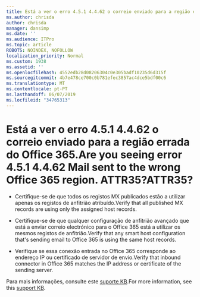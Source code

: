 ```yaml
---
title: Está a ver o erro 4.5.1 4.4.62 o correio enviado para a região errada do Office 365. ATTR35?
ms.author: chrisda
author: chrisda
manager: dansimp
ms.date: ''
ms.audience: ITPro
ms.topic: article
ROBOTS: NOINDEX, NOFOLLOW
localization_priority: Normal
ms.custom: 1938
ms.assetid: ''
ms.openlocfilehash: 4552edb28d08206304c0e305badf10235d6d315f
ms.sourcegitcommit: 4b7e478ce700c0b781efec3857ac4dce5bdf00c6
ms.translationtype: MT
ms.contentlocale: pt-PT
ms.lasthandoff: 06/07/2019
ms.locfileid: "34765313"
---
```

# <a name="are-you-seeing-error-451-4462-mail-sent-to-the-wrong-office-365-region-attr35"></a><span data-ttu-id="a856e-103">Está a ver o erro 4.5.1 4.4.62 o correio enviado para a região errada do Office 365.</span><span class="sxs-lookup"><span data-stu-id="a856e-103">Are you seeing error 4.5.1 4.4.62 Mail sent to the wrong Office 365 region.</span></span> <span data-ttu-id="a856e-104">ATTR35?</span><span class="sxs-lookup"><span data-stu-id="a856e-104">ATTR35?</span></span>

- <span data-ttu-id="a856e-105">Certifique-se de que todos os registos MX publicados estão a utilizar apenas os registos de anfitrião atribuído.</span><span class="sxs-lookup"><span data-stu-id="a856e-105">Verify that all published MX records are using only the assigned host records.</span></span>

- <span data-ttu-id="a856e-106">Certifique-se de que qualquer configuração de anfitrião avançado que está a enviar correio electrónico para o Office 365 está a utilizar os mesmos registos de anfitrião.</span><span class="sxs-lookup"><span data-stu-id="a856e-106">Verify that any smart host configuration that's sending email to Office 365 is using the same host records.</span></span>

- <span data-ttu-id="a856e-107">Verifique se essa conexão entrada no Office 365 corresponde ao endereço IP ou certificado de servidor de envio.</span><span class="sxs-lookup"><span data-stu-id="a856e-107">Verify that inbound connector in Office 365 matches the IP address or certificate of the sending server.</span></span>

<span data-ttu-id="a856e-108">Para mais informações, consulte este [suporte KB](https://support.microsoft.com/help/4057301/attr35-response-code-when-mail-is-sent-to-eop-exo).</span><span class="sxs-lookup"><span data-stu-id="a856e-108">For more information, see this [support KB](https://support.microsoft.com/help/4057301/attr35-response-code-when-mail-is-sent-to-eop-exo).</span></span>
